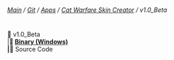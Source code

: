 ﻿###### [Main](https://pikakid98.github.io) / [Git](https://git-pikakid98.github.io) / [Apps](https://git-pikakid98.github.io/apps) / [Cat Warfare Skin Creator](https://git-pikakid98.github.io/apps/cat-warfare-skin-creator) / v1.0_Beta
<h1></h1>

📂 v1.0_Beta
\
|____📁 [Binary (Windows)](https://github.com/Git-Pikakid98/cat-warfare-skin-creator/releases/download/v1.0/Cat.Warfare.Skin.Creator.V1.0.0.Beta.7z)
\
|____📁 Source Code
